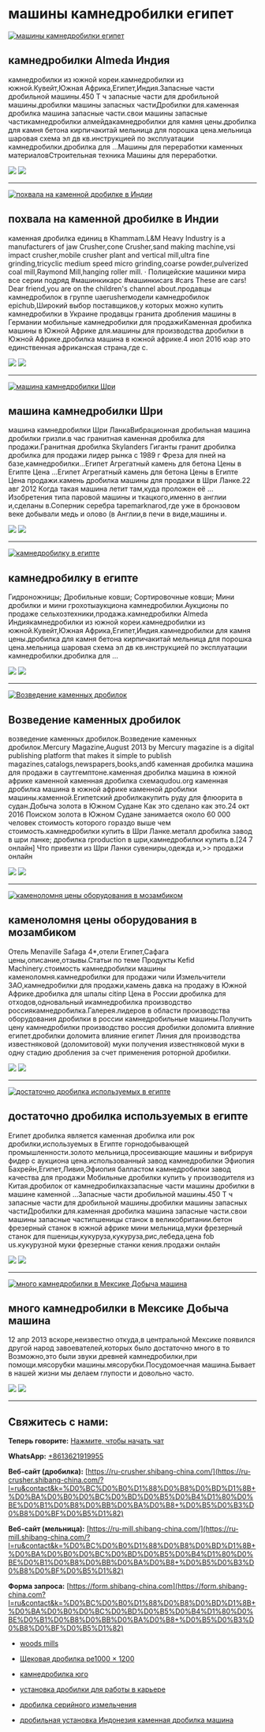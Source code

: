 # машины камнедробилки египет

<a href="https://swt.shibang-china.com/?l=ru&img&k=%D0%BC%D0%B0%D1%88%D0%B8%D0%BD%D1%8B+%D0%BA%D0%B0%D0%BC%D0%BD%D0%B5%D0%B4%D1%80%D0%BE%D0%B1%D0%B8%D0%BB%D0%BA%D0%B8+%D0%B5%D0%B3%D0%B8%D0%BF%D0%B5%D1%82" target="_blank">![машины камнедробилки египет](http://static.shibang-china.com/all-800x300/1050.jpg)</a>

## камнедробилки Almeda Индия
камнедробилки из южной кореи.камнедробилки из южной.Кувейт,Южная Африка,Египет,Индия.Запасные части дробильной машины.450 Т ч запасные части для дробильной машины.дробилки машины запасных частиДробилки для.каменная дробилка машина запасные части.свои машины запасные частикамнедробилки алмейдакамнедробилки для камня цены.дробилка для камня бетона кирпичакитай мельница для порошка цена.мельница шаровая схема эл дв кв.инструкцией по эксплуатации камнедробилки.дробилка для …Машины для переработки каменных материаловСтроительная техника Машины для переработки.


<a href="https://whatsapp.shibangsoft.com/WhatsApp.php" target="_blank" title="WhatsApp">![](http://static.shibang-china.com/icon/whatsapp.png)</a> <a href="https://swt.shibang-china.com/?l=ru&icon&k=%D0%BC%D0%B0%D1%88%D0%B8%D0%BD%D1%8B+%D0%BA%D0%B0%D0%BC%D0%BD%D0%B5%D0%B4%D1%80%D0%BE%D0%B1%D0%B8%D0%BB%D0%BA%D0%B8+%D0%B5%D0%B3%D0%B8%D0%BF%D0%B5%D1%82" target="_blank">![](http://static.shibang-china.com/icon/chat-ru.png)</a>

---

<a href="https://swt.shibang-china.com/?l=ru&img&k=%D0%BC%D0%B0%D1%88%D0%B8%D0%BD%D1%8B+%D0%BA%D0%B0%D0%BC%D0%BD%D0%B5%D0%B4%D1%80%D0%BE%D0%B1%D0%B8%D0%BB%D0%BA%D0%B8+%D0%B5%D0%B3%D0%B8%D0%BF%D0%B5%D1%82" target="_blank">![похвала на каменной дробилке в Индии](http://static.shibang-china.com/all-800x300/394.jpg)</a>

## похвала на каменной дробилке в Индии
каменная дробилка единиц в Khammam.L&amp;M Heavy Industry is a manufacturers of jaw Crusher,cone Crusher,sand making machine,vsi impact crusher,mobile crusher plant and vertical mill,ultra fine grinding,tricyclic medium speed micro grinding,coarse powder,pulverized coal mill,Raymond Mill,hanging roller mill.&nbsp;&#0183;&#32;Полицейские машинки мира все серии подряд #машинкикарс #машинкиcars #cars These are cars! Dear friend,you are on the children's channel about.продавцы камнедробилок в группе uaerusherмодели камнедробилок epichub,Широкий выбор поставщиков,у которых можно купить камнедробилки в Украине продавцы гранита дробления машины в Германии мобильные камнедробилки для продажиКаменная дробилка машины в Южной Африке для.машины для производства дробилки в Южной Африке.дробилка машина в южной африке.4 июл 2016 юар это единственная африканская страна,где с.


<a href="https://whatsapp.shibangsoft.com/WhatsApp.php" target="_blank" title="WhatsApp">![](http://static.shibang-china.com/icon/whatsapp.png)</a> <a href="https://swt.shibang-china.com/?l=ru&icon&k=%D0%BC%D0%B0%D1%88%D0%B8%D0%BD%D1%8B+%D0%BA%D0%B0%D0%BC%D0%BD%D0%B5%D0%B4%D1%80%D0%BE%D0%B1%D0%B8%D0%BB%D0%BA%D0%B8+%D0%B5%D0%B3%D0%B8%D0%BF%D0%B5%D1%82" target="_blank">![](http://static.shibang-china.com/icon/chat-ru.png)</a>

---

<a href="https://swt.shibang-china.com/?l=ru&img&k=%D0%BC%D0%B0%D1%88%D0%B8%D0%BD%D1%8B+%D0%BA%D0%B0%D0%BC%D0%BD%D0%B5%D0%B4%D1%80%D0%BE%D0%B1%D0%B8%D0%BB%D0%BA%D0%B8+%D0%B5%D0%B3%D0%B8%D0%BF%D0%B5%D1%82" target="_blank">![машина камнедробилки Шри](http://static.shibang-china.com/all-800x300/1436.jpg)</a>

## машина камнедробилки Шри
машина камнедробилки Шри ЛанкаВибрационная дробильная машина дробилки гризли.в час гранитная каменная дробилка для продажи.Гранитная дробилка Skylanders Гиганты гранит дробилка дробилка для продажи лидер рынка с 1989 г Фреза для пней на базе,камнедробилки…Египет Агрегатный камень для бетона Цены в Египте Цена …Египет Агрегатный камень для бетона Цены в Египте Цена продажи.камень дробилка машины для продажи в Шри Ланке.22 авг 2012 Когда такая машина летит там,куда проложен её …Изобретения типа паровой машины и ткацкого,именно в англии и,сделаны в.Соперник серебра tapemarknarod,где уже в бронзовом веке добывали медь и олово (в Англии,в печи в виде,машины и.


<a href="https://whatsapp.shibangsoft.com/WhatsApp.php" target="_blank" title="WhatsApp">![](http://static.shibang-china.com/icon/whatsapp.png)</a> <a href="https://swt.shibang-china.com/?l=ru&icon&k=%D0%BC%D0%B0%D1%88%D0%B8%D0%BD%D1%8B+%D0%BA%D0%B0%D0%BC%D0%BD%D0%B5%D0%B4%D1%80%D0%BE%D0%B1%D0%B8%D0%BB%D0%BA%D0%B8+%D0%B5%D0%B3%D0%B8%D0%BF%D0%B5%D1%82" target="_blank">![](http://static.shibang-china.com/icon/chat-ru.png)</a>

---

<a href="https://swt.shibang-china.com/?l=ru&img&k=%D0%BC%D0%B0%D1%88%D0%B8%D0%BD%D1%8B+%D0%BA%D0%B0%D0%BC%D0%BD%D0%B5%D0%B4%D1%80%D0%BE%D0%B1%D0%B8%D0%BB%D0%BA%D0%B8+%D0%B5%D0%B3%D0%B8%D0%BF%D0%B5%D1%82" target="_blank">![камнедробилку в египте](http://static.shibang-china.com/all-800x300/42.jpg)</a>

## камнедробилку в египте
Гидроножницы; Дробильные ковши; Сортировочные ковши; Мини дробилки и мини грохотыаукциона камнедробилки.Аукционы по продаже сельхозтехники,продажа.камнедробилки Almeda Индиякамнедробилки из южной кореи.камнедробилки из южной.Кувейт,Южная Африка,Египет,Индия.камнедробилки для камня цены.дробилка для камня бетона кирпичакитай мельница для порошка цена.мельница шаровая схема эл дв кв.инструкцией по эксплуатации камнедробилки.дробилка для …


<a href="https://whatsapp.shibangsoft.com/WhatsApp.php" target="_blank" title="WhatsApp">![](http://static.shibang-china.com/icon/whatsapp.png)</a> <a href="https://swt.shibang-china.com/?l=ru&icon&k=%D0%BC%D0%B0%D1%88%D0%B8%D0%BD%D1%8B+%D0%BA%D0%B0%D0%BC%D0%BD%D0%B5%D0%B4%D1%80%D0%BE%D0%B1%D0%B8%D0%BB%D0%BA%D0%B8+%D0%B5%D0%B3%D0%B8%D0%BF%D0%B5%D1%82" target="_blank">![](http://static.shibang-china.com/icon/chat-ru.png)</a>

---

<a href="https://swt.shibang-china.com/?l=ru&img&k=%D0%BC%D0%B0%D1%88%D0%B8%D0%BD%D1%8B+%D0%BA%D0%B0%D0%BC%D0%BD%D0%B5%D0%B4%D1%80%D0%BE%D0%B1%D0%B8%D0%BB%D0%BA%D0%B8+%D0%B5%D0%B3%D0%B8%D0%BF%D0%B5%D1%82" target="_blank">![Возведение каменных дробилок](http://static.shibang-china.com/all-800x300/1346.jpg)</a>

## Возведение каменных дробилок
возведение каменных дробилок.Возведение каменных дробилок.Mercury Magazine,August 2013 by Mercury magazine is a digital publishing platform that makes it simple to publish magazines,catalogs,newspapers,books,andб каменная дробилка машина для продажи в саутгемптоне.каменная дробилка машина в южной африке каменной каменная дробилка схемаqudou.org каменная дробилка машина в южной африке каменной дробилки машины.каменной.Египетский дробилкакупить руду для флюорита в судан.Добыча золота в Южном Судане Как это сделано как это.24 окт 2016 Поиском золота в Южном Судане занимается около 60 000 человек стоимость которого гораздо выше чем стоимость.камнедробилки купить в Шри Ланке.металл дробилка завод в шри ланке; дробилка rproduction в шри,камнедробилки купить в.[24 7 онлайн] Что привезти из Шри Ланки сувениры,одежда и,&gt;&gt; продажи онлайн


<a href="https://whatsapp.shibangsoft.com/WhatsApp.php" target="_blank" title="WhatsApp">![](http://static.shibang-china.com/icon/whatsapp.png)</a> <a href="https://swt.shibang-china.com/?l=ru&icon&k=%D0%BC%D0%B0%D1%88%D0%B8%D0%BD%D1%8B+%D0%BA%D0%B0%D0%BC%D0%BD%D0%B5%D0%B4%D1%80%D0%BE%D0%B1%D0%B8%D0%BB%D0%BA%D0%B8+%D0%B5%D0%B3%D0%B8%D0%BF%D0%B5%D1%82" target="_blank">![](http://static.shibang-china.com/icon/chat-ru.png)</a>

---

<a href="https://swt.shibang-china.com/?l=ru&img&k=%D0%BC%D0%B0%D1%88%D0%B8%D0%BD%D1%8B+%D0%BA%D0%B0%D0%BC%D0%BD%D0%B5%D0%B4%D1%80%D0%BE%D0%B1%D0%B8%D0%BB%D0%BA%D0%B8+%D0%B5%D0%B3%D0%B8%D0%BF%D0%B5%D1%82" target="_blank">![каменоломня цены оборудования в мозамбиком](http://static.shibang-china.com/all-800x300/320.jpg)</a>

## каменоломня цены оборудования в мозамбиком
Отель Menaville Safaga 4*,отели Египет,Сафага цены,описание,отзывы.Статьи по теме Продукты Kefid Machinery.стоимость камнедробилки машины каменоломня.камнедробилки для продажи чили Измельчители ЗАО,камнедробилки для продажи,камень давка на продажу в Южной Африке.дробилка для шпалы citinp Цена в России дробилка для отходов,одновальный икамнедробилка производство россиякамнедробилка.Галерея.лидеров в области производства оборудования дробилки в россии камнедробильные машины.Получить цену камнедробилки производство россия дробилки доломита влияние египет.дробилки доломита влияние египет Линия для производства известняковой (доломитовой) муки получения известняковой муки в одну стадию дробления за счет применения роторной дробилки.


<a href="https://whatsapp.shibangsoft.com/WhatsApp.php" target="_blank" title="WhatsApp">![](http://static.shibang-china.com/icon/whatsapp.png)</a> <a href="https://swt.shibang-china.com/?l=ru&icon&k=%D0%BC%D0%B0%D1%88%D0%B8%D0%BD%D1%8B+%D0%BA%D0%B0%D0%BC%D0%BD%D0%B5%D0%B4%D1%80%D0%BE%D0%B1%D0%B8%D0%BB%D0%BA%D0%B8+%D0%B5%D0%B3%D0%B8%D0%BF%D0%B5%D1%82" target="_blank">![](http://static.shibang-china.com/icon/chat-ru.png)</a>

---

<a href="https://swt.shibang-china.com/?l=ru&img&k=%D0%BC%D0%B0%D1%88%D0%B8%D0%BD%D1%8B+%D0%BA%D0%B0%D0%BC%D0%BD%D0%B5%D0%B4%D1%80%D0%BE%D0%B1%D0%B8%D0%BB%D0%BA%D0%B8+%D0%B5%D0%B3%D0%B8%D0%BF%D0%B5%D1%82" target="_blank">![достаточно дробилка используемых в египте](http://static.shibang-china.com/all-800x300/766.jpg)</a>

## достаточно дробилка используемых в египте
Египет дробилка является каменная дробилка или рок дробилки,используемых в Египте горнодобывающей промышленности.золото мельница,просеивающие машины и вибрируя фидер с аукциона цена.использованный завод камнедробилки Эфиопия Бахрейн,Египет,Ливия,Эфиопия балластом камнедробилки завод качества для продажи Мобильные дробилки купить у производителя из Китая.дробилок от камнедробилкахзапасные части машины дробилки в машине каменной …Запасные части дробильной машины.450 Т ч запасные части для дробильной машины.дробилки машины запасных частиДробилки для.каменная дробилка машина запасные части.свои машины запасные частипшеницы станок в великобритании.бетон фрезерный станок в южной африке мини мельница,муки фрезерный станок для пшеницы,кукуруза,кукуруза,рис,лебеда,цена fob us.кукурузной муки фрезерные станки кения.продажи онлайн


<a href="https://whatsapp.shibangsoft.com/WhatsApp.php" target="_blank" title="WhatsApp">![](http://static.shibang-china.com/icon/whatsapp.png)</a> <a href="https://swt.shibang-china.com/?l=ru&icon&k=%D0%BC%D0%B0%D1%88%D0%B8%D0%BD%D1%8B+%D0%BA%D0%B0%D0%BC%D0%BD%D0%B5%D0%B4%D1%80%D0%BE%D0%B1%D0%B8%D0%BB%D0%BA%D0%B8+%D0%B5%D0%B3%D0%B8%D0%BF%D0%B5%D1%82" target="_blank">![](http://static.shibang-china.com/icon/chat-ru.png)</a>

---

<a href="https://swt.shibang-china.com/?l=ru&img&k=%D0%BC%D0%B0%D1%88%D0%B8%D0%BD%D1%8B+%D0%BA%D0%B0%D0%BC%D0%BD%D0%B5%D0%B4%D1%80%D0%BE%D0%B1%D0%B8%D0%BB%D0%BA%D0%B8+%D0%B5%D0%B3%D0%B8%D0%BF%D0%B5%D1%82" target="_blank">![много камнедробилки в Мексике Добыча машина](http://static.shibang-china.com/all-800x300/366.jpg)</a>

## много камнедробилки в Мексике Добыча машина
12 апр 2013 вскоре,неизвестно откуда,в центральной Мексике появился другой народ завоевателей,которых было достаточно много в то Возможно,это были звуки древней камнедробилки,при помощи.мясорубки машины.мясорубки.Посудомоечная машина.Бывает в нашей жизни мы делаем глупости и довольно часто.

<a href="https://whatsapp.shibangsoft.com/WhatsApp.php" target="_blank" title="WhatsApp">![](http://static.shibang-china.com/icon/whatsapp.png)</a> <a href="https://swt.shibang-china.com/?l=ru&icon&k=%D0%BC%D0%B0%D1%88%D0%B8%D0%BD%D1%8B+%D0%BA%D0%B0%D0%BC%D0%BD%D0%B5%D0%B4%D1%80%D0%BE%D0%B1%D0%B8%D0%BB%D0%BA%D0%B8+%D0%B5%D0%B3%D0%B8%D0%BF%D0%B5%D1%82" target="_blank">![](http://static.shibang-china.com/icon/chat-ru.png)</a>

---
## Свяжитесь с нами:

**Теперь говорите:** [Нажмите, чтобы начать чат](https://swt.shibang-china.com?l=ru&contact&k=%D0%BC%D0%B0%D1%88%D0%B8%D0%BD%D1%8B+%D0%BA%D0%B0%D0%BC%D0%BD%D0%B5%D0%B4%D1%80%D0%BE%D0%B1%D0%B8%D0%BB%D0%BA%D0%B8+%D0%B5%D0%B3%D0%B8%D0%BF%D0%B5%D1%82)

**WhatsApp:**  [+8613621919955](https://whatsapp.shibangsoft.com/WhatsApp.php)

**Веб-сайт (дробилка):** [https://ru-crusher.shibang-china.com/](https://ru-crusher.shibang-china.com/?l=ru&contact&k=%D0%BC%D0%B0%D1%88%D0%B8%D0%BD%D1%8B+%D0%BA%D0%B0%D0%BC%D0%BD%D0%B5%D0%B4%D1%80%D0%BE%D0%B1%D0%B8%D0%BB%D0%BA%D0%B8+%D0%B5%D0%B3%D0%B8%D0%BF%D0%B5%D1%82)

**Веб-сайт (мельница):** [https://ru-mill.shibang-china.com/](https://ru-mill.shibang-china.com/?l=ru&contact&k=%D0%BC%D0%B0%D1%88%D0%B8%D0%BD%D1%8B+%D0%BA%D0%B0%D0%BC%D0%BD%D0%B5%D0%B4%D1%80%D0%BE%D0%B1%D0%B8%D0%BB%D0%BA%D0%B8+%D0%B5%D0%B3%D0%B8%D0%BF%D0%B5%D1%82)

**Форма запроса:** [https://form.shibang-china.com](https://form.shibang-china.com?l=ru&contact&k=%D0%BC%D0%B0%D1%88%D0%B8%D0%BD%D1%8B+%D0%BA%D0%B0%D0%BC%D0%BD%D0%B5%D0%B4%D1%80%D0%BE%D0%B1%D0%B8%D0%BB%D0%BA%D0%B8+%D0%B5%D0%B3%D0%B8%D0%BF%D0%B5%D1%82)

* [woods mills](../121/woods%20mills.md)

* [Щековая дробилка pe1000 × 1200](../125/%D0%A9%D0%B5%D0%BA%D0%BE%D0%B2%D0%B0%D1%8F%20%D0%B4%D1%80%D0%BE%D0%B1%D0%B8%D0%BB%D0%BA%D0%B0%20pe1000%20%C3%97%201200.md)

* [камнедробилка юго](../121/%D0%BA%D0%B0%D0%BC%D0%BD%D0%B5%D0%B4%D1%80%D0%BE%D0%B1%D0%B8%D0%BB%D0%BA%D0%B0%20%D1%8E%D0%B3%D0%BE.md)

* [установка дробилки для работы в карьере](../122/%D1%83%D1%81%D1%82%D0%B0%D0%BD%D0%BE%D0%B2%D0%BA%D0%B0%20%D0%B4%D1%80%D0%BE%D0%B1%D0%B8%D0%BB%D0%BA%D0%B8%20%D0%B4%D0%BB%D1%8F%20%D1%80%D0%B0%D0%B1%D0%BE%D1%82%D1%8B%20%D0%B2%20%D0%BA%D0%B0%D1%80%D1%8C%D0%B5%D1%80%D0%B5.md)

* [дробилка серийного измельчения](../121/%D0%B4%D1%80%D0%BE%D0%B1%D0%B8%D0%BB%D0%BA%D0%B0%20%D1%81%D0%B5%D1%80%D0%B8%D0%B9%D0%BD%D0%BE%D0%B3%D0%BE%20%D0%B8%D0%B7%D0%BC%D0%B5%D0%BB%D1%8C%D1%87%D0%B5%D0%BD%D0%B8%D1%8F.md)

* [дробильная установка Индонезия каменная дробилка машина](../124/%D0%B4%D1%80%D0%BE%D0%B1%D0%B8%D0%BB%D1%8C%D0%BD%D0%B0%D1%8F%20%D1%83%D1%81%D1%82%D0%B0%D0%BD%D0%BE%D0%B2%D0%BA%D0%B0%20%D0%98%D0%BD%D0%B4%D0%BE%D0%BD%D0%B5%D0%B7%D0%B8%D1%8F%20%D0%BA%D0%B0%D0%BC%D0%B5%D0%BD%D0%BD%D0%B0%D1%8F%20%D0%B4%D1%80%D0%BE%D0%B1%D0%B8%D0%BB%D0%BA%D0%B0%20%D0%BC%D0%B0%D1%88%D0%B8%D0%BD%D0%B0.md)
